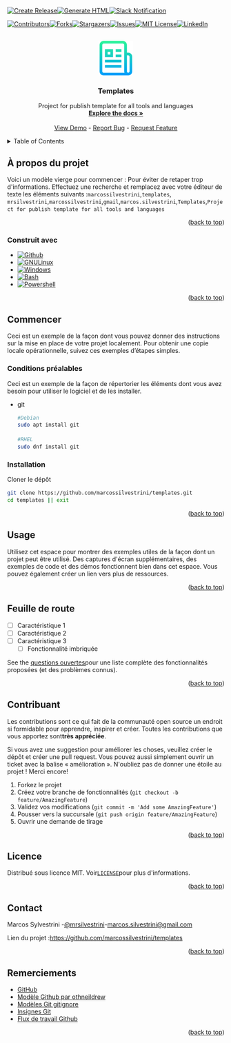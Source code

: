 <!-- Improved compatibility of back to top link: See: https://github.com/othneildrew/Best-README-Template/pull/73 -->

<a name="readme-top"></a>

<!--
*** Thanks for checking out the Best-README-Template. If you have a suggestion
*** that would make this better, please fork the repo and create a pull request
*** or simply open an issue with the tag "enhancement".
*** Don't forget to give the project a star!
*** Thanks again! Now go create something AMAZING! :D
-->

<!-- PROJECT SHIELDS -->

<!--
*** I'm using markdown "reference style" links for readability.
*** Reference links are enclosed in brackets [ ] instead of parentheses ( ).
*** See the bottom of this document for the declaration of the reference variables
*** for contributors-url, forks-url, etc. This is an optional, concise syntax you may use.
*** https://www.markdownguide.org/basic-syntax/#reference-style-links
-->

[![Create Release](https://github.com/marcossilvestrini/templates/actions/workflows/release.yml/badge.svg)](https://github.com/marcossilvestrini/templates/actions/workflows/release.yml)[![Generate HTML](https://github.com/marcossilvestrini/templates/actions/workflows/generate-html.yml/badge.svg)](https://github.com/marcossilvestrini/templates/actions/workflows/generate-html.yml)[![Slack Notification](https://github.com/marcossilvestrini/templates/actions/workflows/slack.yml/badge.svg)](https://github.com/marcossilvestrini/templates/actions/workflows/slack.yml)

[![Contributors][contributors-shield]][contributors-url][![Forks][forks-shield]][forks-url][![Stargazers][stars-shield]][stars-url][![Issues][issues-shield]][issues-url][![MIT License][license-shield]][license-url][![LinkedIn][linkedin-shield]][linkedin-url]

<!-- PROJECT LOGO -->

<br />
<div align="center">
  <a href="https://github.com/marcossilvestrini/templates">
    <img src="images/logo.png" alt="Logo" width="80" height="80">
  </a>

<h3 align="center">Templates</h3>

  <p align="center">
    Project for publish template for all tools and languages
    <br />
    <a href="https://github.com/marcossilvestrini/templates"><strong>Explore the docs »</strong></a>
    <br />
    <br />
    <a href="https://github.com/marcossilvestrini/templates">View Demo</a>
    -
    <a href="https://github.com/marcossilvestrini/templates/issues">Report Bug</a>
    -
    <a href="https://github.com/marcossilvestrini/templates/issues">Request Feature</a>
  </p>
</div>

<!-- TABLE OF CONTENTS -->

<details>
  <summary>Table of Contents</summary>
  <ol>
    <li>
      <a href="#about-the-project">About The Project</a>
      <ul>
        <li><a href="#built-with">Built With</a></li>
      </ul>
    </li>
    <li>
      <a href="#getting-started">Getting Started</a>
      <ul>
        <li><a href="#prerequisites">Prerequisites</a></li>
        <li><a href="#installation">Installation</a></li>
      </ul>
    </li>
    <li><a href="#usage">Usage</a></li>
    <li><a href="#roadmap">Roadmap</a></li>
    <li><a href="#contributing">Contributing</a></li>
    <li><a href="#license">License</a></li>
    <li><a href="#contact">Contact</a></li>
    <li><a href="#acknowledgments">Acknowledgments</a></li>
  </ol>
</details>

<!-- ABOUT THE PROJECT -->

## À propos du projet

Voici un modèle vierge pour commencer : Pour éviter de retaper trop d'informations. Effectuez une recherche et remplacez avec votre éditeur de texte les éléments suivants :`marcossilvestrini`,`templates`, `mrsilvestrini`,`marcossilvestrini`,`gmail`,`marcos.silvestrini`,`Templates`,`Project for publish template for all tools and languages`

<p align="right">(<a href="#readme-top">back to top</a>)</p>

### Construit avec

-   [![Github][Github-badge]][Github-url]
-   [![GNULinux][GNULinux-badge]][GNULinux-url]
-   [![Windows][Windows-badge]][Windows-url]
-   [![Bash][Bash-badge]][Bash-url]
-   [![Powershell][Powershell-badge]][Powershell-url]

<p align="right">(<a href="#readme-top">back to top</a>)</p>

<!-- GETTING STARTED -->

## Commencer

Ceci est un exemple de la façon dont vous pouvez donner des instructions sur la mise en place de votre projet localement.
Pour obtenir une copie locale opérationnelle, suivez ces exemples d’étapes simples.

### Conditions préalables

Ceci est un exemple de la façon de répertorier les éléments dont vous avez besoin pour utiliser le logiciel et de les installer.

-   git

    ```sh
    #Debian
    sudo apt install git

    #RHEL
    sudo dnf install git
    ```

### Installation

Cloner le dépôt

```sh
git clone https://github.com/marcossilvestrini/templates.git
cd templates || exit
```

<p align="right">(<a href="#readme-top">back to top</a>)</p>

<!-- USAGE EXAMPLES -->

## Usage

Utilisez cet espace pour montrer des exemples utiles de la façon dont un projet peut être utilisé. Des captures d'écran supplémentaires, des exemples de code et des démos fonctionnent bien dans cet espace. Vous pouvez également créer un lien vers plus de ressources.

<p align="right">(<a href="#readme-top">back to top</a>)</p>

<!-- ROADMAP -->

## Feuille de route

-   [ ] Caractéristique 1
-   [ ] Caractéristique 2
-   [ ] Caractéristique 3
    -   [ ] Fonctionnalité imbriquée

See the [questions ouvertes](https://github.com/marcossilvestrini/templates/issues)pour une liste complète des fonctionnalités proposées (et des problèmes connus).

<p align="right">(<a href="#readme-top">back to top</a>)</p>

<!-- CONTRIBUTING -->

## Contribuant

Les contributions sont ce qui fait de la communauté open source un endroit si formidable pour apprendre, inspirer et créer. Toutes les contributions que vous apportez sont**très appréciée**.

Si vous avez une suggestion pour améliorer les choses, veuillez créer le dépôt et créer une pull request. Vous pouvez aussi simplement ouvrir un ticket avec la balise « amélioration ».
N'oubliez pas de donner une étoile au projet ! Merci encore!

1.  Forkez le projet
2.  Créez votre branche de fonctionnalités (`git checkout -b feature/AmazingFeature`)
3.  Validez vos modifications (`git commit -m 'Add some AmazingFeature'`)
4.  Pousser vers la succursale (`git push origin feature/AmazingFeature`)
5.  Ouvrir une demande de tirage

<p align="right">(<a href="#readme-top">back to top</a>)</p>

<!-- LICENSE -->

## Licence

Distribué sous licence MIT. Voir[`LICENSE`](LICENSE)pour plus d'informations.

<p align="right">(<a href="#readme-top">back to top</a>)</p>

<!-- CONTACT -->

## Contact

Marcos Sylvestrini -[@mrsilvestrini](https://twitter.com/mrsilvestrini)-[marcos.silvestrini@gmail.com](mailto:marcos.silvestrini@gmail.com)

Lien du projet :<https://github.com/marcossilvestrini/templates>

<p align="right">(<a href="#readme-top">back to top</a>)</p>

<!-- ACKNOWLEDGMENTS -->

## Remerciements

-   [GitHub](https://github.com/)
-   [Modèle Github par othneildrew](https://github.com/othneildrew/Best-README-Template)
-   [Modèles Git gitignore](https://github.com/github/gitignore)
-   [Insignes Git](https://github.com/Ileriayo/markdown-badges#usage)
-   [Flux de travail Github](https://docs.github.com/en/actions/using-workflows/about-workflows)

<p align="right">(<a href="#readme-top">back to top</a>)</p>

<!-- MARKDOWN LINKS & IMAGES -->

<!-- https://www.markdownguide.org/basic-syntax/#reference-style-links -->

[contributors-shield]: https://img.shields.io/github/contributors/marcossilvestrini/templates.svg?style=for-the-badge

[contributors-url]: https://github.com/marcossilvestrini/templates/graphs/contributors

[forks-shield]: https://img.shields.io/github/forks/marcossilvestrini/templates.svg?style=for-the-badge

[forks-url]: https://github.com/marcossilvestrini/templates/network/members

[stars-shield]: https://img.shields.io/github/stars/marcossilvestrini/templates.svg?style=for-the-badge

[stars-url]: https://github.com/marcossilvestrini/templates/stargazers

[issues-shield]: https://img.shields.io/github/issues/marcossilvestrini/templates.svg?style=for-the-badge

[issues-url]: https://github.com/marcossilvestrini/templates/issues

[license-shield]: https://img.shields.io/github/license/marcossilvestrini/templates.svg?style=for-the-badge

[license-url]: https://github.com/marcossilvestrini/templates/blob/master/LICENSE

[linkedin-shield]: https://img.shields.io/badge/-LinkedIn-black.svg?style=for-the-badge&logo=linkedin&colorB=555

[linkedin-url]: https://linkedin.com/in/marcossilvestrini

[Github-badge]: https://img.shields.io/badge/github-%23121011.svg?style=for-the-badge&logo=github&logoColor=white

[Github-url]: https://github.com/

[GNULinux-badge]: https://img.shields.io/badge/Linux-FCC624?style=for-the-badge&logo=linux&logoColor=black

[GNULinux-url]: https://www.gnu.org/gnu/linux-and-gnu.en.html

[Windows-badge]: https://img.shields.io/badge/Windows-0078D6?style=for-the-badge&logo=windows&logoColor=white

[Windows-url]: https://www.microsoft.com/

[Powershell-badge]: https://img.shields.io/badge/PowerShell-%235391FE.svg?style=for-the-badge&logo=powershell&logoColor=white

[Powershell-url]: https://learn.microsoft.com/en-us/powershell/

[Bash-badge]: https://img.shields.io/badge/shell_script-%23121011.svg?style=for-the-badge&logo=gnu-bash&logoColor=white

[Bash-url]: https://www.gnu.org/software/bash/
